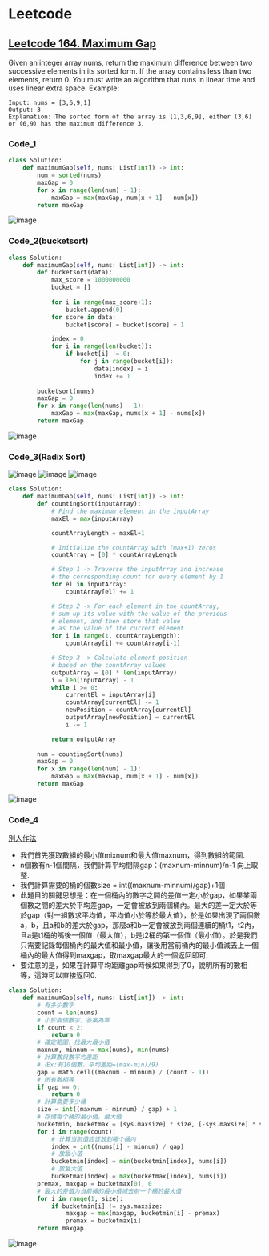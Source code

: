 # Leetcode

## [Leetcode 164. Maximum Gap](https://leetcode.com/problems/maximum-gap/)
Given an integer array nums, return the maximum difference between two successive elements in its sorted form. If the array contains less than two elements, return 0.
You must write an algorithm that runs in linear time and uses linear extra space.
Example:
```
Input: nums = [3,6,9,1]
Output: 3
Explanation: The sorted form of the array is [1,3,6,9], either (3,6) or (6,9) has the maximum difference 3.
```
### Code_1
```python
class Solution:
    def maximumGap(self, nums: List[int]) -> int:
        num = sorted(nums)
        maxGap = 0
        for x in range(len(num) - 1):
            maxGap = max(maxGap, num[x + 1] - num[x])
        return maxGap
```
![image](https://user-images.githubusercontent.com/69243911/128641027-07a8f55b-9d64-40df-b2f1-383fe7c89291.png)

### Code_2(bucketsort)
```python
class Solution:
    def maximumGap(self, nums: List[int]) -> int:
        def bucketsort(data):
            max_score = 1000000000
            bucket = []
    
            for i in range(max_score+1):
                bucket.append(0)
            for score in data:
                bucket[score] = bucket[score] + 1

            index = 0
            for i in range(len(bucket)):
                if bucket[i] != 0:
                    for j in range(bucket[i]):
                        data[index] = i
                        index += 1
        
        bucketsort(nums)        
        maxGap = 0
        for x in range(len(nums) - 1):
            maxGap = max(maxGap, nums[x + 1] - nums[x])
        return maxGap
```
![image](https://user-images.githubusercontent.com/69243911/128853169-33167ec7-9e60-47d7-85f8-768f0fd95cc1.png)

### Code_3(Radix Sort)
![image](https://user-images.githubusercontent.com/69243911/128853907-1e9040df-3e9d-4bb2-8d11-4ea3537680bb.png)
![image](https://user-images.githubusercontent.com/69243911/128853799-393fcfcc-5065-4dbb-a17e-2a7e22373375.png)
![image](https://user-images.githubusercontent.com/69243911/128853867-e7444aa9-68e5-463d-9af2-1b2589b4f6b7.png)
```python
class Solution:
    def maximumGap(self, nums: List[int]) -> int:
        def countingSort(inputArray):
            # Find the maximum element in the inputArray
            maxEl = max(inputArray)

            countArrayLength = maxEl+1

            # Initialize the countArray with (max+1) zeros
            countArray = [0] * countArrayLength

            # Step 1 -> Traverse the inputArray and increase 
            # the corresponding count for every element by 1
            for el in inputArray: 
                countArray[el] += 1

            # Step 2 -> For each element in the countArray, 
            # sum up its value with the value of the previous 
            # element, and then store that value 
            # as the value of the current element
            for i in range(1, countArrayLength):
                countArray[i] += countArray[i-1] 

            # Step 3 -> Calculate element position
            # based on the countArray values
            outputArray = [0] * len(inputArray)
            i = len(inputArray) - 1
            while i >= 0:
                currentEl = inputArray[i]
                countArray[currentEl] -= 1
                newPosition = countArray[currentEl]
                outputArray[newPosition] = currentEl
                i -= 1

            return outputArray
        
        num = countingSort(nums)        
        maxGap = 0
        for x in range(len(num) - 1):
            maxGap = max(maxGap, num[x + 1] - num[x])
        return maxGap
```
![image](https://user-images.githubusercontent.com/69243911/128853169-33167ec7-9e60-47d7-85f8-768f0fd95cc1.png)
### Code_4
[別人作法](https://zhuanlan.zhihu.com/p/55000334)
* 我們首先獲取數組的最小值mixnum和最大值maxnum，得到數組的範圍.
* n個數有n-1個間隔，我們計算平均間隔gap：(maxnum-minnum)/n-1 向上取整.
* 我們計算需要的桶的個數size = int((maxnum-minnum)/gap)+1個
* 此題目的關鍵思想是：在一個桶內的數字之間的差值一定小於gap，如果某兩個數之間的差大於平均差gap，一定會被放到兩個桶內。最大的差一定大於等於gap（對一組數求平均值，平均值小於等於最大值），於是如果出現了兩個數a，b，且a和b的差大於gap，那麼a和b一定會被放到兩個連續的桶t1，t2內，且a是t1桶的嘴後一個值（最大值），b是t2桶的第一個值（最小值）。於是我們只需要記錄每個桶內的最大值和最小值，讓後用當前桶內的最小值減去上一個桶內的最大值得到maxgap，取maxgap最大的一個返回即可.
* 要注意的是，如果在計算平均距離gap時候如果得到了0，說明所有的數相等，這時可以直接返回0.
```python
class Solution:
    def maximumGap(self, nums: List[int]) -> int:
        # 有多少數字
        count = len(nums)
        # 小於兩個數字，答案為零
        if count < 2:
            return 0
        # 確定範圍，找最大最小值
        maxnum, minnum = max(nums), min(nums)
        # 計算數與數平均差距
        #（Ex:有10個數，平均差距=(max-min)/9)
        gap = math.ceil((maxnum - minnum) / (count - 1))
        # 所有數相等
        if gap == 0:
            return 0
        # 計算需要多少桶
        size = int((maxnum - minnum) / gap) + 1
        # 存储每个桶的最小值，最大值
        bucketmin, bucketmax = [sys.maxsize] * size, [-sys.maxsize] * size
        for i in range(count):
            # 计算当前值应该放到哪个桶内
            index = int((nums[i] - minnum) / gap)
            # 放最小值
            bucketmin[index] = min(bucketmin[index], nums[i])
            # 放最大值
            bucketmax[index] = max(bucketmax[index], nums[i])
        premax, maxgap = bucketmax[0], 0
        # 最大的差值为当前桶的最小值减去前一个桶的最大值
        for i in range(1, size):
            if bucketmin[i] != sys.maxsize:
                maxgap = max(maxgap, bucketmin[i] - premax)
                premax = bucketmax[i]
        return maxgap
```
![image](https://user-images.githubusercontent.com/69243911/128857199-afdf8299-a761-4917-9194-0cfa02a2f403.png)
